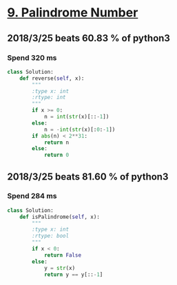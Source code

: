 # [9. Palindrome Number](https://leetcode.com/problems/palindrome-number/description/)

## 2018/3/25 beats 60.83 % of python3
### Spend 320 ms
```python
class Solution:
    def reverse(self, x):
        """
        :type x: int
        :rtype: int
        """
        if x >= 0:
            n = int(str(x)[::-1])
        else:
            n = -int(str(x)[:0:-1])
        if abs(n) < 2**31:
            return n
        else:
            return 0
```

## 2018/3/25 beats 81.60 % of python3
### Spend 284 ms
```python
class Solution:
    def isPalindrome(self, x):
        """
        :type x: int
        :rtype: bool
        """
        if x < 0:
            return False
        else:
            y = str(x)
            return y == y[::-1]
```
